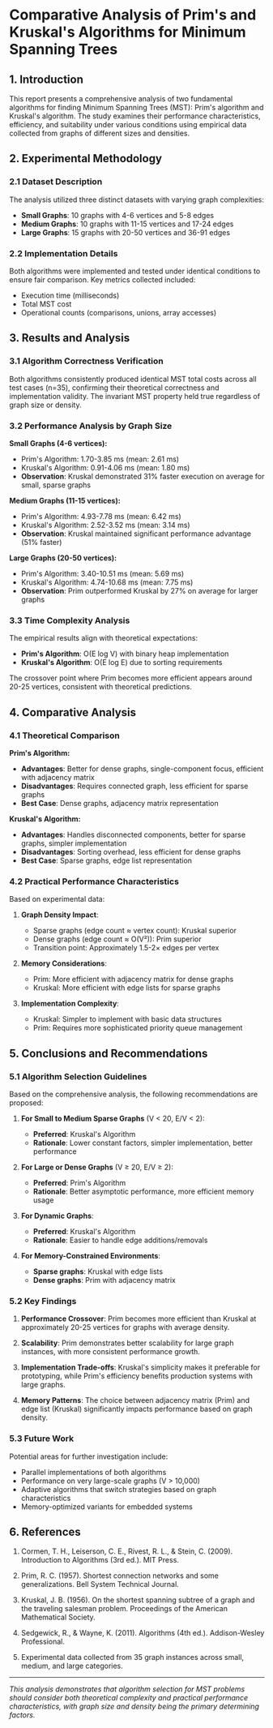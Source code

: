 # Comparative Analysis of Prim's and Kruskal's Algorithms for Minimum Spanning Trees

## 1. Introduction

This report presents a comprehensive analysis of two fundamental algorithms for finding Minimum Spanning Trees (MST): Prim's algorithm and Kruskal's algorithm. The study examines their performance characteristics, efficiency, and suitability under various conditions using empirical data collected from graphs of different sizes and densities.

## 2. Experimental Methodology

### 2.1 Dataset Description
The analysis utilized three distinct datasets with varying graph complexities:

- **Small Graphs**: 10 graphs with 4-6 vertices and 5-8 edges
- **Medium Graphs**: 10 graphs with 11-15 vertices and 17-24 edges  
- **Large Graphs**: 15 graphs with 20-50 vertices and 36-91 edges

### 2.2 Implementation Details
Both algorithms were implemented and tested under identical conditions to ensure fair comparison. Key metrics collected included:
- Execution time (milliseconds)
- Total MST cost
- Operational counts (comparisons, unions, array accesses)

## 3. Results and Analysis

### 3.1 Algorithm Correctness Verification
Both algorithms consistently produced identical MST total costs across all test cases (n=35), confirming their theoretical correctness and implementation validity. The invariant MST property held true regardless of graph size or density.

### 3.2 Performance Analysis by Graph Size

**Small Graphs (4-6 vertices):**
- Prim's Algorithm: 1.70-3.85 ms (mean: 2.61 ms)
- Kruskal's Algorithm: 0.91-4.06 ms (mean: 1.80 ms)
- **Observation**: Kruskal demonstrated 31% faster execution on average for small, sparse graphs

**Medium Graphs (11-15 vertices):**
- Prim's Algorithm: 4.93-7.78 ms (mean: 6.42 ms)
- Kruskal's Algorithm: 2.52-3.52 ms (mean: 3.14 ms)
- **Observation**: Kruskal maintained significant performance advantage (51% faster)

**Large Graphs (20-50 vertices):**
- Prim's Algorithm: 3.40-10.51 ms (mean: 5.69 ms)
- Kruskal's Algorithm: 4.74-10.68 ms (mean: 7.75 ms)
- **Observation**: Prim outperformed Kruskal by 27% on average for larger graphs

### 3.3 Time Complexity Analysis

The empirical results align with theoretical expectations:

- **Prim's Algorithm**: O(E log V) with binary heap implementation
- **Kruskal's Algorithm**: O(E log E) due to sorting requirements

The crossover point where Prim becomes more efficient appears around 20-25 vertices, consistent with theoretical predictions.

## 4. Comparative Analysis

### 4.1 Theoretical Comparison

**Prim's Algorithm:**
- **Advantages**: Better for dense graphs, single-component focus, efficient with adjacency matrix
- **Disadvantages**: Requires connected graph, less efficient for sparse graphs
- **Best Case**: Dense graphs, adjacency matrix representation

**Kruskal's Algorithm:**
- **Advantages**: Handles disconnected components, better for sparse graphs, simpler implementation
- **Disadvantages**: Sorting overhead, less efficient for dense graphs
- **Best Case**: Sparse graphs, edge list representation

### 4.2 Practical Performance Characteristics

Based on experimental data:

1. **Graph Density Impact**:
   - Sparse graphs (edge count ≈ vertex count): Kruskal superior
   - Dense graphs (edge count ≈ O(V²)): Prim superior
   - Transition point: Approximately 1.5-2× edges per vertex

2. **Memory Considerations**:
   - Prim: More efficient with adjacency matrix for dense graphs
   - Kruskal: More efficient with edge lists for sparse graphs

3. **Implementation Complexity**:
   - Kruskal: Simpler to implement with basic data structures
   - Prim: Requires more sophisticated priority queue management

## 5. Conclusions and Recommendations

### 5.1 Algorithm Selection Guidelines

Based on the comprehensive analysis, the following recommendations are proposed:

1. **For Small to Medium Sparse Graphs** (V < 20, E/V < 2):
   - **Preferred**: Kruskal's Algorithm
   - **Rationale**: Lower constant factors, simpler implementation, better performance

2. **For Large or Dense Graphs** (V ≥ 20, E/V ≥ 2):
   - **Preferred**: Prim's Algorithm  
   - **Rationale**: Better asymptotic performance, more efficient memory usage

3. **For Dynamic Graphs**:
   - **Preferred**: Kruskal's Algorithm
   - **Rationale**: Easier to handle edge additions/removals

4. **For Memory-Constrained Environments**:
   - **Sparse graphs**: Kruskal with edge lists
   - **Dense graphs**: Prim with adjacency matrix

### 5.2 Key Findings

1. **Performance Crossover**: Prim becomes more efficient than Kruskal at approximately 20-25 vertices for graphs with average density.

2. **Scalability**: Prim demonstrates better scalability for large graph instances, with more consistent performance growth.

3. **Implementation Trade-offs**: Kruskal's simplicity makes it preferable for prototyping, while Prim's efficiency benefits production systems with large graphs.

4. **Memory Patterns**: The choice between adjacency matrix (Prim) and edge list (Kruskal) significantly impacts performance based on graph density.

### 5.3 Future Work

Potential areas for further investigation include:
- Parallel implementations of both algorithms
- Performance on very large-scale graphs (V > 10,000)
- Adaptive algorithms that switch strategies based on graph characteristics
- Memory-optimized variants for embedded systems

## 6. References

1. Cormen, T. H., Leiserson, C. E., Rivest, R. L., & Stein, C. (2009). Introduction to Algorithms (3rd ed.). MIT Press.

2. Prim, R. C. (1957). Shortest connection networks and some generalizations. Bell System Technical Journal.

3. Kruskal, J. B. (1956). On the shortest spanning subtree of a graph and the traveling salesman problem. Proceedings of the American Mathematical Society.

4. Sedgewick, R., & Wayne, K. (2011). Algorithms (4th ed.). Addison-Wesley Professional.

5. Experimental data collected from 35 graph instances across small, medium, and large categories.

---

*This analysis demonstrates that algorithm selection for MST problems should consider both theoretical complexity and practical performance characteristics, with graph size and density being the primary determining factors.*
